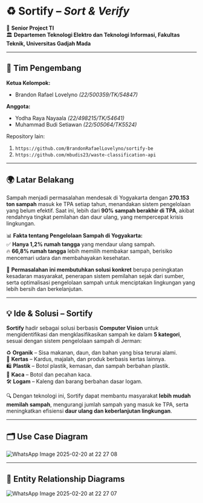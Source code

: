# ♻️ **Sortify** – *Sort & Verify*  

📌 **Senior Project TI**  
🏛 **Departemen Teknologi Elektro dan Teknologi Informasi, Fakultas Teknik, Universitas Gadjah Mada**  

---

## 👥 **Tim Pengembang**  

**Ketua Kelompok:**  
- Brandon Rafael Lovelyno *(22/500359/TK/54847)*  

**Anggota:**  
- Yodha Raya Nayaala *(22/498215/TK/54641)*  
- Muhammad Budi Setiawan *(22/505064/TK5524)*  

Repository lain:
1. `https://github.com/BrandonRafaelLovelyno/sortify-be`
2. `https://github.com/mbudis23/waste-classification-api`
---

## 🌍 **Latar Belakang**  

Sampah menjadi permasalahan mendesak di Yogyakarta dengan **270.153 ton sampah** masuk ke TPA setiap tahun, menandakan sistem pengelolaan yang belum efektif. Saat ini, lebih dari **90% sampah berakhir di TPA**, akibat rendahnya tingkat pemilahan dan daur ulang, yang mempercepat krisis lingkungan.  

📊 **Fakta tentang Pengelolaan Sampah di Yogyakarta:**  
✅ **Hanya 1,2% rumah tangga** yang mendaur ulang sampah.  
🔥 **66,8% rumah tangga** lebih memilih membakar sampah, berisiko mencemari udara dan membahayakan kesehatan.  

🔴 **Permasalahan ini membutuhkan solusi konkret** berupa peningkatan kesadaran masyarakat, penerapan sistem pemilahan sejak dari sumber, serta optimalisasi pengelolaan sampah untuk menciptakan lingkungan yang lebih bersih dan berkelanjutan.  

---

## 💡 **Ide & Solusi – Sortify**  

**Sortify** hadir sebagai solusi berbasis **Computer Vision** untuk mengidentifikasi dan mengklasifikasikan sampah ke dalam **5 kategori**, sesuai dengan sistem pengelolaan sampah di Jerman:  

♻️ **Organik** – Sisa makanan, daun, dan bahan yang bisa terurai alami.  
📄 **Kertas** – Kardus, majalah, dan produk berbasis kertas lainnya.  
🛍 **Plastik** – Botol plastik, kemasan, dan sampah berbahan plastik.  
🍾 **Kaca** – Botol dan pecahan kaca.  
🛠 **Logam** – Kaleng dan barang berbahan dasar logam.  

🔍 Dengan teknologi ini, Sortify dapat membantu masyarakat **lebih mudah memilah sampah**, mengurangi jumlah sampah yang masuk ke TPA, serta meningkatkan efisiensi **daur ulang dan keberlanjutan lingkungan**.  

---

## 🗂️ **Use Case Diagram**  

![WhatsApp Image 2025-02-20 at 22 27 08](https://github.com/user-attachments/assets/23c76db2-9311-4468-bc2c-163d08cd76ba)

---

## 🔗 **Entity Relationship Diagrams**  

![WhatsApp Image 2025-02-20 at 22 27 07](https://github.com/user-attachments/assets/3982c8a8-96a6-4665-a798-d324d30b9433)

